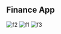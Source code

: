 ## Finance App

![f2](https://github.com/Satyam0700/Finance/assets/114215415/a380fba7-1067-4ce2-8328-3ce64766b32c)
![f1](https://github.com/Satyam0700/Finance/assets/114215415/b0a4a15f-e62a-47a7-bea4-ef4d83a3d65e)
![f3](https://github.com/Satyam0700/Finance/assets/114215415/b81e2b5a-8137-481d-b048-dde306bcacd9)
